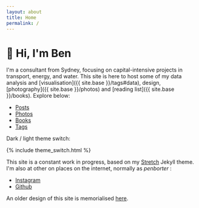 ```yaml
---
layout: about
title: Home
permalink: /
---
```


# 👋 Hi, I'm Ben

I'm a consultant from Sydney, focusing on capital-intensive projects in transport, energy, and water. This site is here to host some of my data analysis and [visualisation]({{ site.base }}/tags#data), design, [photography]({{ site.base }}/photos) and [reading list]({{ site.base }}/books). 
Explore below:

<ul class="nav-about">
  <li><a href="/posts">Posts</a></li>
  <li><a href="/photos">Photos</a></li>
  <li><a href="/books">Books</a></li>
  <li><a href="/tags">Tags</a></li>
</ul>

Dark / light theme switch: 
<div class="about-button">{% include theme_switch.html %}</div>

This site is a constant work in progress, based on my [Stretch](https://stretch.ben.report/) Jekyll theme.
I'm also at other on places on the internet, normally as *penborter* : 

- [Instagram](https://www.instagram.com/penborter/)
- [Github](https://github.com/penborter)

An older design of this site is memorialised [here](https://old.ben.report).

